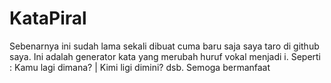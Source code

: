 # KataPiral
Sebenarnya ini sudah lama sekali dibuat cuma baru saja saya taro di github saya. Ini adalah generator kata yang merubah huruf vokal menjadi i. Seperti : Kamu lagi dimana? | Kimi ligi dimini? dsb. Semoga bermanfaat
